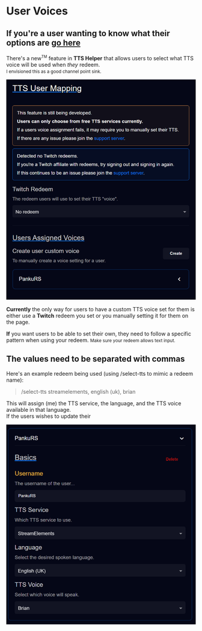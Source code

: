 # User Voices

## If you're a user wanting to know what their options are [go here](./user-voices-options.md)

There's a new<sup><small>TM</small></sup> feature in **TTS Helper** that allows users to select what TTS voice will be used when _they_ redeem.    
<small>I envisioned this as a good channel point sink.</small>

![tts helper user voices page](./images/user-voices.png)

**Currently** the only way for users to have a custom TTS voice set for them is either use a **Twitch** redeem you set or you manually setting it for them on the page.

**If** you want users to be able to set their own, they need to follow a specific pattern when using your redeem.
<small>Make sure your redeem allows text input.</small>

## **The values need to be separated with commas**  
Here's an example redeem being used (using /select-tts to mimic a redeem name):
> /select-tts streamelements, english (uk), brian 

This will assign (me) the TTS service, the language, and the TTS voice available in that language.  
If the users wishes to update their

![tts helper user voices page](./images/user-voice-details.png)

